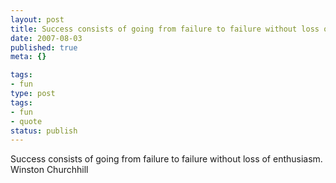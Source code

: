 ```yaml
---
layout: post
title: Success consists of going from failure to failure without loss of enthusiasm.
date: 2007-08-03
published: true
meta: {}

tags:
- fun
type: post
tags:
- fun
- quote
status: publish
---
```

Success consists of going from failure to failure without loss of enthusiasm.<br />Winston Churchhill
